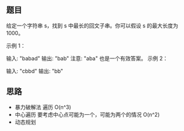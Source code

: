 ## 题目
给定一个字符串 s，找到 s 中最长的回文子串。你可以假设 s 的最大长度为 1000。

示例 1：

输入: "babad"
输出: "bab"
注意: "aba" 也是一个有效答案。
示例 2：

输入: "cbbd"
输出: "bb"

## 思路
- 暴力破解法 遍历  O(n^3)
- 中心遍历  要考虑中心点可能为一个，可能为两个的情况 O(n^2)
- 动态规划